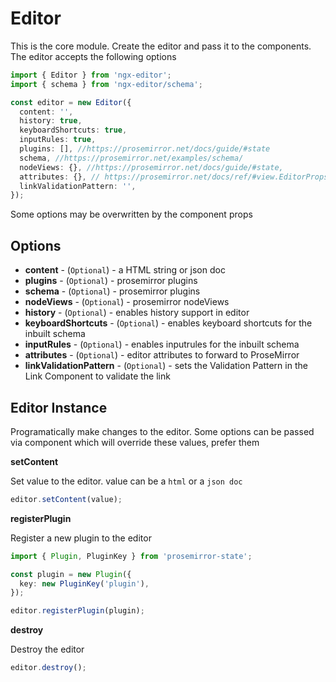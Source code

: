 # Editor

This is the core module. Create the editor and pass it to the components. The editor accepts the following options

```ts
import { Editor } from 'ngx-editor';
import { schema } from 'ngx-editor/schema';

const editor = new Editor({
  content: '',
  history: true,
  keyboardShortcuts: true,
  inputRules: true,
  plugins: [], //https://prosemirror.net/docs/guide/#state
  schema, //https://prosemirror.net/examples/schema/
  nodeViews: {}, //https://prosemirror.net/docs/guide/#state,
  attributes: {}, // https://prosemirror.net/docs/ref/#view.EditorProps.attributes
  linkValidationPattern: '',
});
```

Some options may be overwritten by the component props

## Options

- **content** - (`Optional`) - a HTML string or json doc
- **plugins** - (`Optional`) - prosemirror plugins
- **schema** - (`Optional`) - prosemirror plugins
- **nodeViews** - (`Optional`) - prosemirror nodeViews
- **history** - (`Optional`) - enables history support in editor
- **keyboardShortcuts** - (`Optional`) - enables keyboard shortcuts for the inbuilt schema
- **inputRules** - (`Optional`) - enables inputrules for the inbuilt schema
- **attributes** - (`Optional`) - editor attributes to forward to ProseMirror
- **linkValidationPattern** - (`Optional`) - sets the Validation Pattern in the Link Component to validate the link

## Editor Instance

Programatically make changes to the editor. Some options can be passed via component which will override these values, prefer them

**setContent**

Set value to the editor. value can be a `html` or a `json doc`

```ts
editor.setContent(value);
```

**registerPlugin**

Register a new plugin to the editor

```ts
import { Plugin, PluginKey } from 'prosemirror-state';

const plugin = new Plugin({
  key: new PluginKey('plugin'),
});

editor.registerPlugin(plugin);
```

**destroy**

Destroy the editor

```ts
editor.destroy();
```

